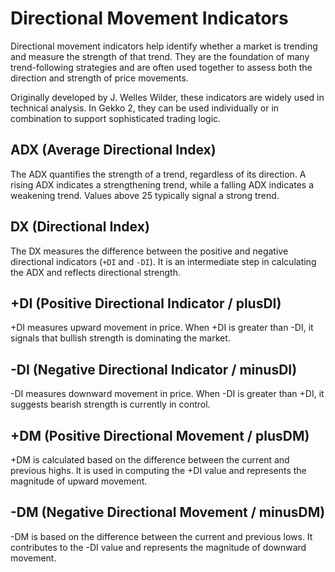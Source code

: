 # Directional Movement Indicators

Directional movement indicators help identify whether a market is trending and measure the strength of that trend. They are the foundation of many trend-following strategies and are often used together to assess both the direction and strength of price movements.

Originally developed by J. Welles Wilder, these indicators are widely used in technical analysis. In Gekko 2, they can be used individually or in combination to support sophisticated trading logic.

## **ADX (Average Directional Index)**

The ADX quantifies the strength of a trend, regardless of its direction. A rising ADX indicates a strengthening trend, while a falling ADX indicates a weakening trend. Values above 25 typically signal a strong trend.

## **DX (Directional Index)**

The DX measures the difference between the positive and negative directional indicators (`+DI` and `-DI`). It is an intermediate step in calculating the ADX and reflects directional strength.

## **+DI (Positive Directional Indicator / plusDI)**

+DI measures upward movement in price. When +DI is greater than -DI, it signals that bullish strength is dominating the market.

## **-DI (Negative Directional Indicator / minusDI)**

-DI measures downward movement in price. When -DI is greater than +DI, it suggests bearish strength is currently in control.

## **+DM (Positive Directional Movement / plusDM)**

+DM is calculated based on the difference between the current and previous highs. It is used in computing the +DI value and represents the magnitude of upward movement.

## **-DM (Negative Directional Movement / minusDM)**

-DM is based on the difference between the current and previous lows. It contributes to the -DI value and represents the magnitude of downward movement.

